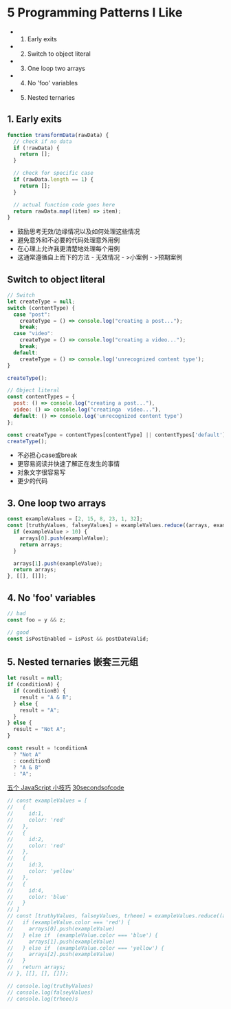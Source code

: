 # 5 Programming Patterns I Like

- 1. Early exits
- 2. Switch to object literal
- 3. One loop two arrays
- 4. No 'foo' variables
- 5. Nested ternaries


## 1. Early exits
```js
function transformData(rawData) {
  // check if no data
  if (!rawData) {
    return [];
  }

  // check for specific case
  if (rawData.length == 1) {
    return [];
  }

  // actual function code goes here
  return rawData.map((item) => item);
}
```
- 鼓励思考无效/边缘情况以及如何处理这些情况
- 避免意外和不必要的代码处理意外用例
- 在心理上允许我更清楚地处理每个用例
- 这通常遵循自上而下的方法 - 无效情况 - >小案例 - >预期案例

## Switch to object literal
```js
// Switch
let createType = null;
switch (contentType) {
  case "post":
    createType = () => console.log("creating a post...");
    break;
  case "video":
    createType = () => console.log("creating a video...");
    break;
  default:
    createType = () => console.log('unrecognized content type');
}

createType();

// Object literal
const contentTypes = {
  post: () => console.log("creating a post..."),
  video: () => console.log("creatinga  video..."),
  default: () => console.log('unrecognized content type')
};

const createType = contentTypes[contentType] || contentTypes['default'];
createType();
```
- 不必担心case或break
- 更容易阅读并快速了解正在发生的事情
- 对象文字很容易写
- 更少的代码

## 3. One loop two arrays
```js
const exampleValues = [2, 15, 8, 23, 1, 32];
const [truthyValues, falseyValues] = exampleValues.reduce((arrays, exampleValue) => {
  if (exampleValue > 10) {
    arrays[0].push(exampleValue);
    return arrays;
  }

  arrays[1].push(exampleValue);
  return arrays;
}, [[], []]);
```

## 4. No 'foo' variables
```js
// bad
const foo = y && z;

// good
const isPostEnabled = isPost && postDateValid;
```

## 5. Nested ternaries 嵌套三元组
```js
let result = null;
if (conditionA) {
  if (conditionB) {
    result = "A & B";
  } else {
    result = "A";
  }
} else {
  result = "Not A";
}

const result = !conditionA
  ? "Not A"
  : conditionB
  ? "A & B"
  : "A";
```

[五个 JavaScript 小技巧](https://www.johnstewart.dev/five-programming-patterns-i-like/)
[30secondsofcode](https://www.30secondsofcode.org/)


```js
// const exampleValues = [
//   {
//     id:1,
//     color: 'red'
//   },
//   {
//     id:2,
//     color: 'red'
//   },
//   {
//     id:3,
//     color: 'yellow'
//   },
//   {
//     id:4,
//     color: 'blue'
//   }
// ]
// const [truthyValues, falseyValues, trheee] = exampleValues.reduce((arrays, exampleValue) => {
//   if (exampleValue.color === 'red') {
//     arrays[0].push(exampleValue)
//   } else if  (exampleValue.color === 'blue') {
//     arrays[1].push(exampleValue)
//   } else if  (exampleValue.color === 'yellow') {
//     arrays[2].push(exampleValue)
//   }
//   return arrays;
// }, [[], [], []]);

// console.log(truthyValues)
// console.log(falseyValues)
// console.log(trheee)s
```